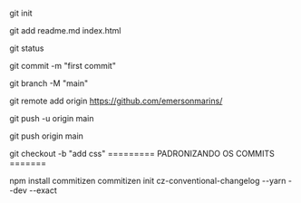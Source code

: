 <!-- inicia o git  -->
git init

<!-- deixa os arquivos preparados na area do unstage para o primeiro commit -->
git add readme.md index.html

<!-- ver os status do git -->
git status

<!-- commit -->
git commit -m "first commit"

<!-- Algumas empresas não adotam o nome da branch principal como master
    chamando de main => para mudar o nome-->

git branch -M "main"

<!-- mandar para o repositorio remoto 'github' -->
git remote add origin https://github.com/emersonmarins/<nome do repositorio no github>

git push -u origin main
<!-- da segunda vez em diante não precisa do -u -->
git push origin main


<!-- Fazendo uma branch ramificação -->
git checkout -b "add css"
========= PADRONIZANDO OS COMMITS =======
<!-- Ferramenta de linha de comando que ajuda a padronizar os commits -->
npm install commitizen 
commitizen init cz-conventional-changelog --yarn --dev --exact
